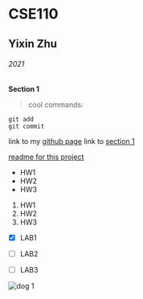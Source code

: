 # CSE110
## Yixin Zhu
###### 2021

**Section 1**
>cool
commands:
```
git add
git commit
```

link to my [github page](https://github.com/y3zhu/CSE110)
link to [section 1](#yixin-zhu)

[readme for this project](~/.././README.md)


- HW1
- HW2
- HW3

1. HW1
2. HW2
3. HW3

- [x] LAB1
- [ ] LAB2
- [ ] LAB3


![dog 1](https://ichef.bbci.co.uk/news/976/cpsprodpb/12A9B/production/_111434467_gettyimages-1143489763.jpg)

